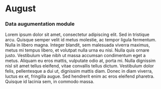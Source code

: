 # August
### Data augumentation module

Lorem ipsum dolor sit amet, consectetur adipiscing elit. Sed in tristique arcu. Quisque semper velit id metus molestie, ac tempor ligula fermentum. Nulla in libero magna. Integer blandit, sem malesuada viverra maximus, metus mi tempus libero, et volutpat nulla urna eu nisi. Nulla quis ornare justo. Vestibulum vitae nibh ut massa accumsan condimentum eget a metus. Aliquam eu eros mattis, vulputate odio at, porta mi. Nulla dignissim nisl sit amet tellus eleifend, vitae convallis tellus dictum. Vestibulum dolor felis, pellentesque a dui ut, dignissim mattis diam. Donec in diam viverra, luctus ex et, fringilla augue. Sed hendrerit enim ac eros eleifend pharetra. Quisque id lacinia sem, in commodo massa.